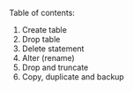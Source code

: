 Table of contents:
1. Create table
2. Drop table
3. Delete statement
4. Alter (rename)
5. Drop and truncate
6. Copy, duplicate and backup
